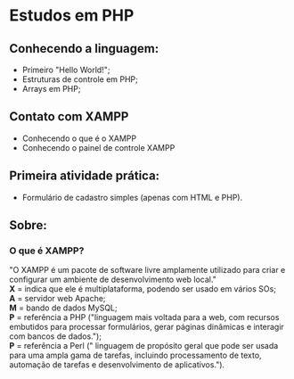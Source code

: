 # Estudos em PHP

## Conhecendo a linguagem:
- Primeiro "Hello World!";
- Estruturas de controle em PHP;
- Arrays em PHP;

## Contato com XAMPP
- Conhecendo o que é o XAMPP
- Conhecendo o painel de controle XAMPP

## Primeira atividade prática:
- Formulário de cadastro simples (apenas com HTML e PHP).

## Sobre:

### O que é XAMPP?

"O XAMPP é um pacote de software livre amplamente utilizado para criar e configurar um ambiente de desenvolvimento web local."<br>
**X** = indica que ele é multiplataforma, podendo ser usado em vários SOs;<br>
**A** = servidor web Apache;<br>
**M** = bando de dados MySQL;<br>
**P** = referência a PHP ("linguagem mais voltada para a web, com recursos embutidos para processar formulários, gerar páginas dinâmicas e interagir com bancos de dados.");<br>
**P** = referência a Perl (" linguagem de propósito geral que pode ser usada para uma ampla gama de tarefas, incluindo processamento de texto, automação de tarefas e desenvolvimento de aplicativos.").
